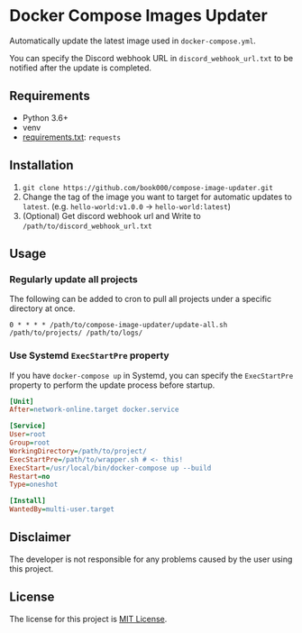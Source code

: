 # Docker Compose Images Updater

Automatically update the latest image used in `docker-compose.yml`.

You can specify the Discord webhook URL in `discord_webhook_url.txt` to be notified after the update is completed.

## Requirements

- Python 3.6+
- venv
- [requirements.txt](requirements.txt): `requests`

## Installation

1. `git clone https://github.com/book000/compose-image-updater.git`
2. Change the tag of the image you want to target for automatic updates to `latest`. (e.g. `hello-world:v1.0.0` -> `hello-world:latest`)
3. (Optional) Get discord webhook url and Write to `/path/to/discord_webhook_url.txt`

## Usage

### Regularly update all projects

The following can be added to cron to pull all projects under a specific directory at once.

```cron
0 * * * * /path/to/compose-image-updater/update-all.sh /path/to/projects/ /path/to/logs/
```

### Use Systemd `ExecStartPre` property

If you have `docker-compose up` in Systemd, you can specify the `ExecStartPre` property to perform the update process before startup.

```ini
[Unit]
After=network-online.target docker.service

[Service]
User=root
Group=root
WorkingDirectory=/path/to/project/
ExecStartPre=/path/to/wrapper.sh # <- this!
ExecStart=/usr/local/bin/docker-compose up --build
Restart=no
Type=oneshot

[Install]
WantedBy=multi-user.target
```

## Disclaimer

The developer is not responsible for any problems caused by the user using this project.

## License

The license for this project is [MIT License](LICENSE).

